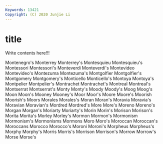 ```yaml
---
Keywords: 13421
Copyright: (C) 2020 Junjie Li
---
```


# title

Write contents here!!!

Montenegro's 
Monterrey 
Monterrey's 
Montesquieu 
Montesquieu's 
Montessori 
Montessori's 
Monteverdi
Monteverdi's 
Montevideo 
Montevideo's 
Montezuma 
Montezuma's 
Montgolfier 
Montgolfier's 
Montgomery 
Montgomery's 
Monticello
Monticello's 
Montoya 
Montoya's 
Montpelier 
Montpelier's 
Montrachet 
Montrachet's 
Montreal 
Montreal's 
Montserrat
Montserrat's 
Monty 
Monty's 
Moody 
Moody's 
Moog 
Moog's 
Moon 
Moon's 
Mooney
Mooney's 
Moor 
Moor's 
Moore 
Moore's 
Moorish 
Moorish's 
Moors 
Morales 
Morales's
Moran 
Moran's 
Moravia 
Moravia's 
Moravian 
Moravian's 
Mordred 
Mordred's 
More 
More's
Moreno 
Moreno's 
Morgan 
Morgan's 
Moriarty 
Moriarty's 
Morin 
Morin's 
Morison 
Morison's
Morita 
Morita's 
Morley 
Morley's 
Mormon 
Mormon's 
Mormonism 
Mormonism's 
Mormonisms 
Mormons
Moro 
Moro's 
Moroccan 
Moroccan's 
Moroccans 
Morocco 
Morocco's 
Moroni 
Moroni's 
Morpheus
Morpheus's 
Morphy 
Morphy's 
Morris 
Morris's 
Morrison 
Morrison's 
Morrow 
Morrow's 
Morse
Morse's 
